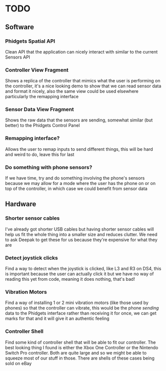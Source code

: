 # TODO

## Software

### Phidgets Spatial API
Clean API that the application can nicely interact with similar to the current Sensors API

### Controller View Fragment
Shows a replica of the controller that mimics what the user is performing on the controller, it's a nice looking demo to show that we can read sensor data and format it nicely, also the same view could be used elsewhere particularly the remapping interface

### Sensor Data View Fragment
Shows the raw data that the sensors are sending, somewhat similar (but better) to the Phidgets Control Panel

### Remapping interface?
Allows the user to remap inputs to send different things, this will be hard and weird to do, leave this for last

### Do something with phone sensors?
If we have time, try and do something involving the phone's sensors because we may allow for a mode where the user has the phone on or on top of the controller, in which case we could benefit from sensor data

## Hardware

### Shorter sensor cables
I've already got shorter USB cables but having shorter sensor cables will help us fit the whole thing into a smaller size and reduces clutter. We need to ask Deepak to get these for us because they're expensive for what they are

### Detect joystick clicks
Find a way to detect when the joystick is clicked, like L3 and R3 on DS4, this is important because the user can actually click it but we have no way of reading this yet from code, meaning it does nothing, that's bad!

### Vibration Motors
Find a way of installing 1 or 2 mini vibration motors (like those used by phones) so that the controller can vibrate, this would be the phone _sending_ data to the Phidgets interface rather than receiving it for once, we can get marks for that and it will give it an authentic feeling

### Controller Shell
Find some kind of controller shell that will be able to fit our controller. The best looking thing I found is either the Xbox One Controller or the Nintendo Switch Pro controller. Both are quite large and so we might be able to squeeze most of our stuff in those. There are shells of these cases being sold on eBay
